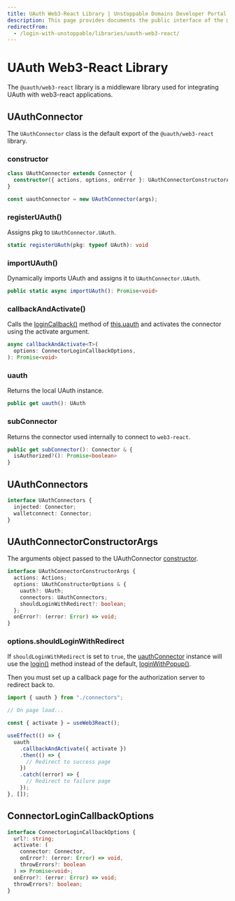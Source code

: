 ```yaml
---
title: UAuth Web3-React Library | Unstoppable Domains Developer Portal
description: This page provides documents the public interface of the @uauth/web3-react middleware library.
redirectFrom:
  - /login-with-unstoppable/libraries/uauth-web3-react/
---
```


# UAuth Web3-React Library

The `@uauth/web3-react` library is a middleware library used for integrating UAuth with web3-react applications.

## UAuthConnector

The `UAuthConnector` class is the default export of the `@uauth/web3-react` library.

### constructor

```typescript
class UAuthConnector extends Connector {
  constructor({ actions, options, onError }: UAuthConnectorConstructorArgs) {}
}

const uauthConnector = new UAuthConnector(args);
```

### registerUAuth()

Assigns pkg to `UAuthConnector.UAuth`.

```typescript
static registerUAuth(pkg: typeof UAuth): void
```

### importUAuth()

Dynamically imports UAuth and assigns it to `UAuthConnector.UAuth`.

```typescript
public static async importUAuth(): Promise<void>
```

### callbackAndActivate()

Calls the [loginCallback()](/login-with-unstoppable/libraries/uauth-js.md#logincallback) method of [this.uauth](#uauth) and activates the connector using the activate argument.

```typescript
async callbackAndActivate<T>(
  options: ConnectorLoginCallbackOptions,
): Promise<void>
```

### uauth

Returns the local UAuth instance.

```typescript
public get uauth(): UAuth
```

### subConnector

Returns the connector used internally to connect to `web3-react`.

```typescript
public get subConnector(): Connector & {
  isAuthorized?(): Promise<boolean>
}
```

## UAuthConnectors

```typescript
interface UAuthConnectors {
  injected: Connector;
  walletconnect: Connector;
}
```

## UAuthConnectorConstructorArgs

The arguments object passed to the UAuthConnector [constructor](#constructor).

```typescript
interface UAuthConnectorConstructorArgs {
  actions: Actions;
  options: UAuthConstructorOptions & {
    uauth?: UAuth;
    connectors: UAuthConnectors;
    shouldLoginWithRedirect?: boolean;
  };
  onError?: (error: Error) => void;
}
```

### options.shouldLoginWithRedirect

If `shouldLoginWithRedirect` is set to `true`, the [uauthConnector](#uauthconnector) instance will use the [login()](/login-with-unstoppable/libraries/uauth-js.md#login) method instead of the default, [loginWithPopup()](/login-with-unstoppable/libraries/uauth-js.md#loginwithpopup).

Then you must set up a callback page for the authorization server to redirect back to.

```javascript
import { uauth } from "./connectors";

// On page load...

const { activate } = useWeb3React();

useEffect(() => {
  uauth
    .callbackAndActivate({ activate })
    .then(() => {
      // Redirect to success page
    })
    .catch((error) => {
      // Redirect to failure page
    });
}, []);
```

## ConnectorLoginCallbackOptions

```typescript
interface ConnectorLoginCallbackOptions {
  url?: string;
  activate: (
    connector: Connector,
    onError?: (error: Error) => void,
    throwErrors?: boolean
  ) => Promise<void>;
  onError?: (error: Error) => void;
  throwErrors?: boolean;
}
```
